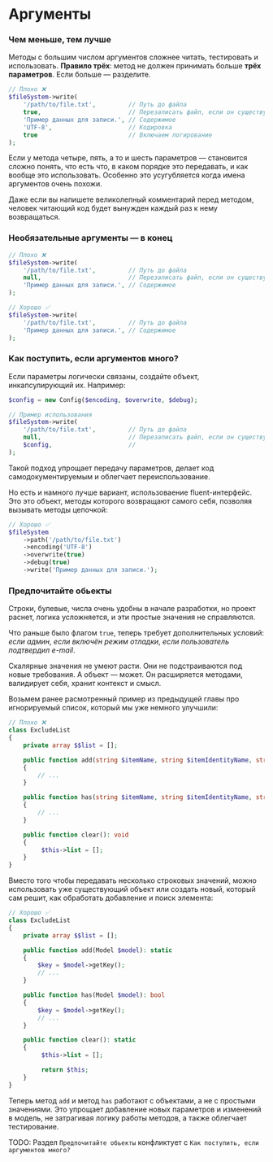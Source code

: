 # Аргументы

### Чем меньше, тем лучше

Методы с большим числом аргументов сложнее читать, тестировать и использовать.
**Правило трёх**: метод не должен принимать больше **трёх параметров**. Если больше — разделите.

```php
// Плохо ❌
$fileSystem->write(
    '/path/to/file.txt',         // Путь до файла
    true,                        // Перезаписать файл, если он существует
    'Пример данных для записи.', // Содержимое
    'UTF-8',                     // Кодировка
    true                         // Включаем логирование
);
```

Если у метода четыре, пять, а то и шесть параметров — становится сложно понять, что есть что, в каком порядке это передавать, и как вообще это использовать. Особенно это усугубляется когда имена аргументов очень похожи.

Даже если вы напишете великолепный комментарий перед методом, человек читающий код будет вынужден каждый раз к нему возвращаться.

### Необязательные аргументы — в конец

```php
// Плохо ❌
$fileSystem->write(
    '/path/to/file.txt',         // Путь до файла
    null,                        // Перезаписать файл, если он существует
    'Пример данных для записи.', // Содержимое
);
```

```php
// Хорошо ✅
$fileSystem->write(
    '/path/to/file.txt',         // Путь до файла
    'Пример данных для записи.', // Содержимое
);
```

### Как поступить, если аргументов много?

Если параметры логически связаны, создайте объект, инкапсулирующий их. Например:

```php
$config = new Config($encoding, $overwrite, $debug);

// Пример использования
$fileSystem->write(
    '/path/to/file.txt',         // Путь до файла
    null,                        // Перезаписать файл, если он существует
    $config,                     //
);
```

Такой подход упрощает передачу параметров, делает код самодокументируемым и облегчает переиспользование.

Но есть и намного лучше вариант, использоваение fluent-интерфейс.
Это это объект, методы которого возвращают самого себя, позволяя вызывать методы цепочкой:

```php
// Хорошо ✅
$fileSystem
    ->path('/path/to/file.txt')
    ->encoding('UTF-8')
    ->overwrite(true)
    ->debug(true)
    ->write('Пример данных для записи.');
```


### Предпочитайте обьекты

Строки, булевые, числа очень удобны в начале разработки, но проект раснет, логика усложняется, и эти простые значения не справляются.

Что раньше было флагом `true`, теперь требует дополнительных условий:
*если админ*, *если включён режим отладки*, *если пользователь подтвердил e-mail*.

Скалярные значения не умеют расти. Они не подстраиваются под новые требования.
А объект — может. Он расширяется методами, валидирует себя, хранит контекст и смысл.

Возьмем ранее расмотренный пример из предыдущей главы про игнорируемый список, который мы уже немного улучшили:

```php
// Плохо ❌
class ExcludeList
{
    private array $$list = [];

    public function add(string $itemName, string $itemIdentityName, string $itemIdentityValue)
    {
        // ...
    }

    public function has(string $itemName, string $itemIdentityName, string $itemIdentityValue): bool
    {
        // ...
    }

    public function clear(): void
    {
         $this->list = [];
    }
}
```

Вместо того чтобы передавать несколько строковых значений, можно использовать уже существующий объект или создать новый, который сам решит, как обработать добавление и поиск элемента:

```php
// Хорошо ✅
class ExcludeList
{
    private array $$list = [];

    public function add(Model $model): static
    {
        $key = $model->getKey();
        // ...
    }

    public function has(Model $model): bool
    {
        $key = $model->getKey();
        // ...
    }

    public function clear(): static
    {
         $this->list = [];

         return $this;
    }
}
```

Теперь метод `add` и метод `has` работают с объектами, а не с простыми значениями. 
Это упрощает добавление новых параметров и изменений в модель, не затрагивая логику работы методов, а также облегчает тестирование.



TODO: Раздел `Предпочитайте обьекты` конфликтует с `Как поступить, если аргументов много?`
